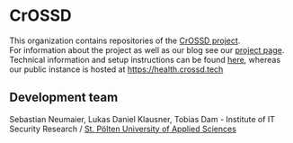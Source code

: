 # CrOSSD

This organization contains repositories of the [CrOSSD project](https://www.netidee.at/crossd).  
For information about the project as well as our blog see our [project page](https://crossd.tech).  
Technical information and setup instructions can be found [here](https://github.com/FH-CrOSSD/crossd), whereas our public instance is hosted at https://health.crossd.tech

## Development team

Sebastian Neumaier, Lukas Daniel Klausner, Tobias Dam - Institute of IT Security Research / [St. Pölten University of Applied Sciences](https://isf.fhstp.ac.at/en)
